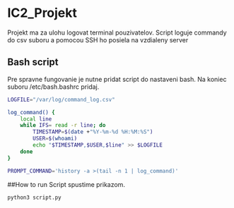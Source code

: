 # IC2_Projekt
Projekt ma za ulohu logovat terminal pouzivatelov. Script loguje commandy do csv suboru a pomocou SSH ho posiela na vzdialeny server
## Bash script
Pre spravne fungovanie je nutne pridat script do nastaveni bash.
Na koniec suboru /etc/bash.bashrc pridaj.
```bash
LOGFILE="/var/log/command_log.csv"

log_command() {
    local line
    while IFS= read -r line; do
        TIMESTAMP=$(date +"%Y-%m-%d %H:%M:%S")
        USER=$(whoami)
        echo "$TIMESTAMP,$USER,$line" >> $LOGFILE
    done
}

PROMPT_COMMAND='history -a >(tail -n 1 | log_command)'
```

##How to run 
Script spustime prikazom.
```bash
python3 script.py
```
